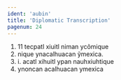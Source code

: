 ```yaml
---
ident: 'aubin'
title: 'Diplomatic Transcription'
pagenum: 24
---
```

1.    11 tecpatl xiuitl niman ycõmique
2.	nique ynacalhuacan ỹmexica.
3.	i. acatl xihuitl ypan nauhxiuhtique
4.	ynoncan acalhuacan ymexica
